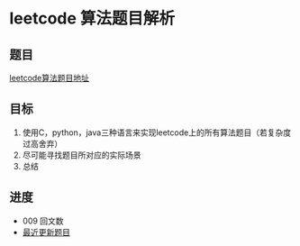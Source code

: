 # leetcode 算法题目解析

## 题目

 [leetcode算法题目地址](https://leetcode-cn.com/problemset/algorithms/ "点击进入")

## 目标

 1. 使用C，python，java三种语言来实现leetcode上的所有算法题目（若复杂度过高舍弃）
 2. 尽可能寻找题目所对应的实际场景
 3. 总结

## 进度

- 009 回文数
- [最近更新题目](https://github.com/ropleData/leetcode/blob/master/Algorithms/009%E5%9B%9E%E6%96%87%E6%95%B0.txt    "点击进入")
